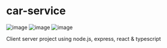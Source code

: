 # car-service
![image](https://user-images.githubusercontent.com/55157743/210165136-d9e63353-96d9-4b68-891d-8aaddca4dbfa.png)
![image](https://user-images.githubusercontent.com/55157743/210165167-8b95cba9-5383-42d0-9afa-7f64b7bc7caf.png)
![image](https://user-images.githubusercontent.com/55157743/210165184-c051accf-6b1d-4682-8003-60a21764dad9.png)

Client server project using node.js, express, react &amp; typescript
